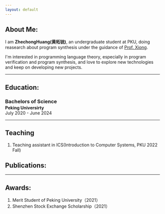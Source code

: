 ```yaml
---
layout: default
---
```

## About Me:

I am **ZhechongHuang(黄柘铳)**, an undergraduate student at PKU, doing reasearch about program synthesis under the guidance of [Prof. Xiong](https://xiongyingfei.github.io). 

I'm interested in programming language theory, especially in program verification and program synthesis, and love to explore new technologies and keep on developing new projects.

---

## Education:

<h3 style="margin-bottom:2px;">Bachelors of Science</h3>
<h4 style="margin:0;">Peking Universirty</h4>
July 2020 - June 2024

---

## Teaching

1. Teaching assistant in ICS(Introduction to Computer Systems, PKU 2022 Fall)

## Publications:

---

## Awards:
1. Merit Student of Peking University（2021）
2. Shenzhen Stock Exchange Scholarship（2021）





